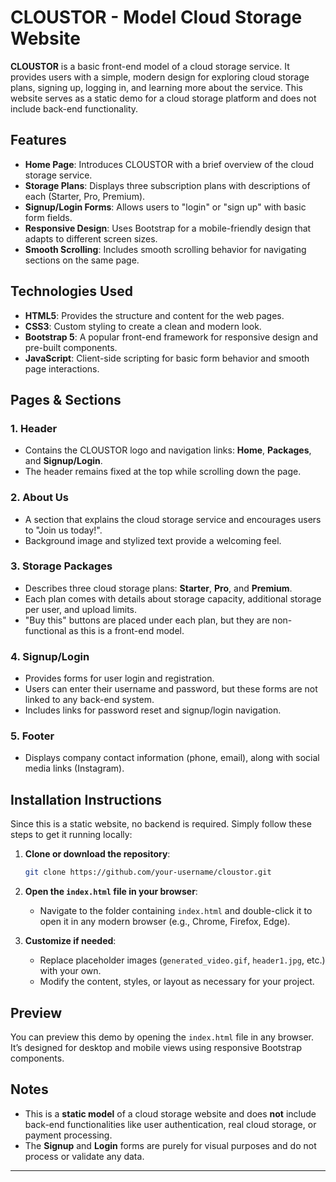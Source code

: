 # CLOUSTOR - Model Cloud Storage Website

**CLOUSTOR** is a basic front-end model of a cloud storage service. It provides users with a simple, modern design for exploring cloud storage plans, signing up, logging in, and learning more about the service. This website serves as a static demo for a cloud storage platform and does not include back-end functionality.

## Features
- **Home Page**: Introduces CLOUSTOR with a brief overview of the cloud storage service.
- **Storage Plans**: Displays three subscription plans with descriptions of each (Starter, Pro, Premium).
- **Signup/Login Forms**: Allows users to "login" or "sign up" with basic form fields.
- **Responsive Design**: Uses Bootstrap for a mobile-friendly design that adapts to different screen sizes.
- **Smooth Scrolling**: Includes smooth scrolling behavior for navigating sections on the same page.

## Technologies Used
- **HTML5**: Provides the structure and content for the web pages.
- **CSS3**: Custom styling to create a clean and modern look.
- **Bootstrap 5**: A popular front-end framework for responsive design and pre-built components.
- **JavaScript**: Client-side scripting for basic form behavior and smooth page interactions.

## Pages & Sections

### 1. **Header**
   - Contains the CLOUSTOR logo and navigation links: **Home**, **Packages**, and **Signup/Login**.
   - The header remains fixed at the top while scrolling down the page.

### 2. **About Us**
   - A section that explains the cloud storage service and encourages users to "Join us today!".
   - Background image and stylized text provide a welcoming feel.

### 3. **Storage Packages**
   - Describes three cloud storage plans: **Starter**, **Pro**, and **Premium**.
   - Each plan comes with details about storage capacity, additional storage per user, and upload limits.
   - "Buy this" buttons are placed under each plan, but they are non-functional as this is a front-end model.

### 4. **Signup/Login**
   - Provides forms for user login and registration.
   - Users can enter their username and password, but these forms are not linked to any back-end system.
   - Includes links for password reset and signup/login navigation.

### 5. **Footer**
   - Displays company contact information (phone, email), along with social media links (Instagram).

## Installation Instructions

Since this is a static website, no backend is required. Simply follow these steps to get it running locally:

1. **Clone or download the repository**:
    ```bash
    git clone https://github.com/your-username/cloustor.git
    ```

2. **Open the `index.html` file in your browser**:
    - Navigate to the folder containing `index.html` and double-click it to open it in any modern browser (e.g., Chrome, Firefox, Edge).

3. **Customize if needed**:
    - Replace placeholder images (`generated_video.gif`, `header1.jpg`, etc.) with your own.
    - Modify the content, styles, or layout as necessary for your project.

## Preview
You can preview this demo by opening the `index.html` file in any browser. It’s designed for desktop and mobile views using responsive Bootstrap components.

## Notes
- This is a **static model** of a cloud storage website and does **not** include back-end functionalities like user authentication, real cloud storage, or payment processing.
- The **Signup** and **Login** forms are purely for visual purposes and do not process or validate any data.


---


